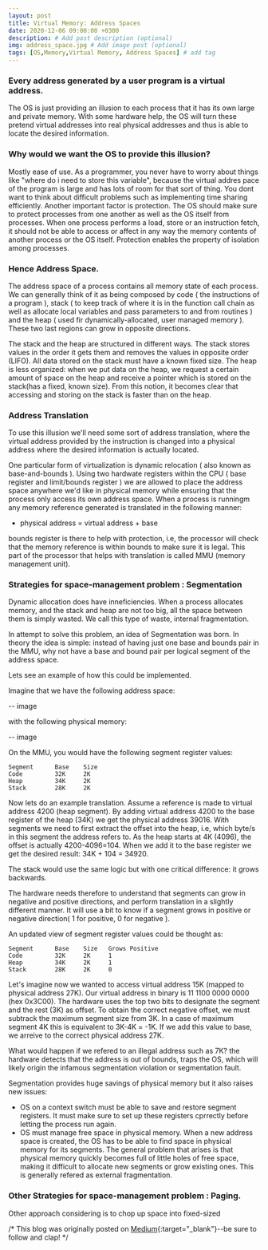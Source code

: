```yaml
---
layout: post
title: Virtual Memory: Address Spaces
date: 2020-12-06 09:00:00 +0300
description: # Add post description (optional)
img: address_space.jpg # Add image post (optional)
tags: [OS,Memory,Virtual Memory, Address Spaces] # add tag
---
```

### Every address generated by a user program is a virtual address.

The OS is just providing an illusion to each process that it has its own large and private memory. With some hardware help, the OS will turn these pretend virtual addresses into real physical addresses and thus is able to locate the desired information.

### Why would we want the OS to provide this illusion?

Mostly ease of use. As a programmer, you never have to worry about things like "where do i need to store this variable", because the virtual addres pace of the program is large and has lots of room for that sort of thing. You dont want to think about difficult problems such as implementing time sharing efficiently.
Another important factor is protection. The OS should make sure to protect processes from one another as well as the OS itself from processes. When one process performs a load, store or an instruction fetch, it should not be able to access or affect in any way the memory contents of another process or the OS itself. Protection enables the property of isolation among processes.

### Hence Address Space.

The address space of a process contains all memory state of each process. We can generally think of it as being composed by code ( the instructions of a program ), stack ( to keep track of where it is in the function call chain as well as allocate local variables and pass parameters to and from routines ) and the heap ( used fir dynamically-allocated, user managed memory ). These two last regions can grow in opposite directions.

The stack and the heap are structured in different ways. The stack stores values in the order it gets them and removes the values in opposite order (LIFO). All data stored on the stack must have a known fixed size. The heap is less organized: when we put data on the heap, we request a certain amount of space on the heap and receive a pointer which is stored on the stack(has a fixed, known size). From this notion, it becomes clear that accessing and storing on the stack is faster than on the heap.

### Address Translation

To use this illusion we'll need some sort of address translation, where the virtual address provided by the instruction is changed into a physical address where the desired information is actually located.

One particular form of virtualization is dynamic relocation ( also known as base-and-bounds ). Using two hardwate registers within the CPU ( base register and limit/bounds register ) we are allowed to place the address space anywhere we'd like in physical memory while ensuring that the process only access its own address space.
When a process is runningm any memory reference generated is translated in the following manner:

 - physical address = virtual address + base

 bounds register is there to help with protection, i.e, the processor will check that the memory reference is within bounds to make sure it is legal. This part of the processor that helps with translation is called MMU (memory management unit).

### Strategies for space-management problem : Segmentation

 Dynamic allocation does have inneficiencies. When a process allocates memory, and the stack and heap are not too big, all the space between them is simply wasted. We call this type of waste, internal fragmentation.

 In attempt to solve this problem, an idea of Segmentation was born. In theory the idea is simple: instead of having just one base and bounds pair in the MMU, why not have a base and bound pair per logical segment of the address space.

 Lets see an example of how this could be implemented.

 Imagine that we have the following address space:

 -- image

 with the following physical memory:

 -- image

 On the MMU, you would have the following segment register values:

    Segment      Base    Size
    Code         32K     2K
    Heap         34K     2K
    Stack        28K     2K

 Now lets do an example translation. Assume a reference is made to virtual address 4200 (heap segment). By adding virtual address 4200 to the base register of the heap (34K) we get the physical address 39016. With segments we need to first extract the offset into the heap, i.e, which byte/s in this segment the address refers to. As the heap starts at 4K (4096), the offset is actually 4200-4096=104. When we add it to the base register we get the desired result: 34K + 104 = 34920.

The stack would use the same logic but with one critical difference: it grows backwards.

The hardware needs therefore to understand that segments can grow in negative and positive directions, and perform translation in a slightly different manner. It will use a bit to know if a segment grows in positive or negative direction( 1 for positive, 0 for negative ).

An updated view of segment register values could be thought as:

    Segment      Base    Size   Grows Positive
    Code         32K     2K     1
    Heap         34K     2K     1
    Stack        28K     2K     0


Let's imagine now we wanted to access virtual address 15K (mapped to physical address 27K). Our virtual address in binary is 11 1100 0000 0000 (hex 0x3C00). The hardware uses the top two bits to designate the segment and the rest (3K) as offset. To obtain the correct negative offset, we must subtrack the maximum segment size from 3K. In a case of maximum segment 4K this is equivalent to 3K-4K = -1K. If we add this value to base, we arreive to the correct physical address 27K.

 What would happen if we refered to an illegal address such as 7K? the hardware detects that the address is out of bounds, traps the OS, which will likely origin the infamous segmentation violation or segmentation fault.

Segmentation provides huge savings of physical memory but it also raises new issues:

 - OS on a context switch must be able to save and restore segment registers. It must make sure to set up these registers cprrectly before letting the process run again.
 - OS must manage free space in physical memory. When a new address space is created, the OS has to be able to find space in physical memory for its segments. The general problem that arises is that physical memory quickly becomes full of little holes of free space, making it difficult to allocate new segments or grow existing ones. This is generally refered as external fragmentation.

### Other Strategies for space-management problem : Paging.

Other approach considering is to chop up space into fixed-sized



/* This blog was originally posted on [Medium](https://medium.com/@seomisw/image-dataset-for-litter-detection-7f1cab9e7fa1){:target="_blank"}--be sure to follow and clap! */
